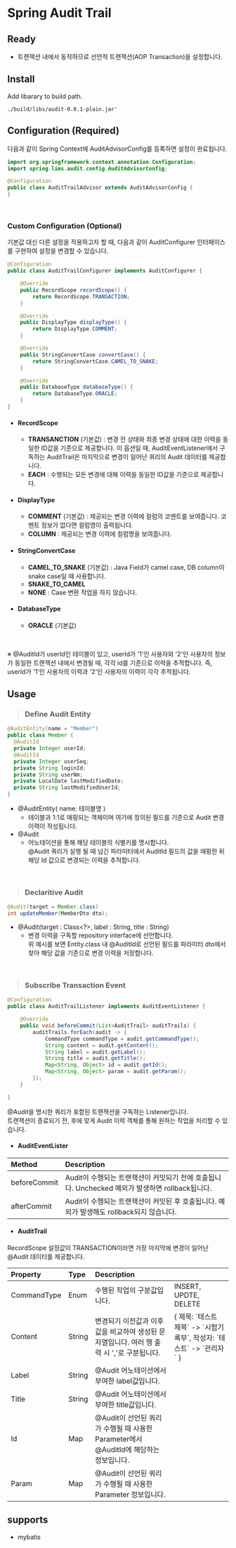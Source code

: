 # Spring Audit Trail

## Ready

- 트랜잭션 내에서 동작하므로 선언적 트랜잭션(AOP Transaction)을 설정합니다.

## Install
Add libarary to build path.
```
./build/libs/audit-0.0.1-plain.jar'
```

## Configuration (Required)
다음과 같이 Spring Context에 AuditAdvisorConfig를 등록하면 설정이 완료됩니다.
```java
import org.springframework.context.annotation.Configuration;
import spring.lims.audit.config.AuditAdvisorConfig;

@Configuration
public class AuditTrailAdvisor extends AuditAdvisorConfig {
}
```

<br/>

### Custom Configuration (Optional)
기본값 대신 다른 설정을 적용하고자 할 때, 다음과 같이 AuditConfigurer 인터페이스를 구현하여 설정을 변경할 수 있습니다.

```java
@Configuration
public class AuditTrailConfigurer implements AuditConfigurer {

    @Override
    public RecordScope recordScope() {
        return RecordScope.TRANSACTION;
    }

    @Override
    public DisplayType displayType() {
        return DisplayType.COMMENT;
    }

    @Override
    public StringConvertCase convertCase() {
        return StringConvertCase.CAMEL_TO_SNAKE;
    }

    @Override
    public DatabaseType databaseType() {
        return DatabaseType.ORACLE;
    }
}
```

- #### RecordScope
  + <b>TRANSANCTION</b> (기본값) : 변경 전 상태와 최종 변경 상태에 대한 이력을 동일한 ID값을 기준으로 제공합니다. 이 옵션일 때, AuditEventListener에서 구독하는 AuditTrail은 마지막으로 변경이 일어난 쿼리의 Audit 데이터를 제공합니다.
  + <b>EACH</b> : 수행되는 모든 변경에 대해 이력을 동일한 ID값을 기준으로 제공합니다.

- #### DisplayType
  + <b>COMMENT</b> (기본값) : 제공되는 변경 이력에 컬럼의 코멘트를 보여줍니다. 코멘트 정보가 없다면 컬럼명이 출력됩니다.
  + <b>COLUMN</b> : 제공되는 변경 이력에 컬럼명을 보여줍니다.

- #### StringConvertCase
  + <b>CAMEL_TO_SNAKE</b> (기본값) : Java Field가 camel case, DB column이 snake case일 때 사용합니다.  
  + <b>SNAKE_TO_CAMEL</b>
  + <b>NONE</b> : Case 변환 작업을 하지 않습니다.
- #### DatabaseType
  + <b>ORACLE</b> (기본값) 

<br/>

※ @AuditId가 userId인 테이블이 있고, userId가 '1'인 사용자와 '2'인 사용자의 정보가 동일한 트랜잭션 내에서 변경될 때, 각각 id를 기준으로 이력을 추적합니다. 즉, userId가 '1'인 사용자의 이력과 '2'인 사용자의 이력이 각각 추적됩니다.

## Usage

> ### Define Audit Entity
```java
@AuditEntity(name = "Member")
public class Member {
  @AuditId
  private Integer userId;
  @AuditId
  private Integer userSeq;
  private String loginId;
  private String userNm;
  private LocalDate lastModifiedDate;
  private String lastModifiedUserId;
}
```
- @AuditEntity( name: 테이블명 )
  + 테이블과 1:1로 매핑되는 객체이며 여기에 정의된 필드를 기준으로 Audit 변경 이력이 작성됩니다.
- @Audit
  + 어노테이션을 통해 해당 테이블의 식별키를 명시합니다. <br/> @Audit 쿼리가 실행 될 때 넘긴 파라미터에서 AuditId 필드의 값을 매핑한 뒤 해당 Id 값으로 변경되는 이력을 추적합니다.

<br/>

> ### Declaritive Audit
```java
@Audit(target = Member.class)
int updateMember(MemberDto dto);
```
- @Audit(target : Class<?>, label : String, title : String) <br/>
  + 변경 이력을 구독할 repository interface에 선언합니다. <br/>
  위 예시를 보면 Entity.class 내 @AuditId로 선언된 필드를 파라미터 dto에서 찾아 해당 값을 기준으로 변경 이력을 저장합니다.

<br/>

> ### Subscribe Transaction Event
```java
@Configuration
public class AuditTrailListener implements AuditEventListener {

    @Override
    public void beforeCommit(List<AuditTrail> auditTrails) {
        auditTrails.forEach(audit -> {
            CommandType commandType = audit.getCommandType();
            String content = audit.getContent();
            String label = audit.getLabel();
            String title = audit.getTitle();
            Map<String, Object> id = audit.getId();
            Map<String, Object> param = audit.getParam();
        });
    }

}
```

@Audit을 명시한 쿼리가 포함된 트랜잭션을 구독하는 Listener입니다. <br/> 
트랜잭션이 종료되기 전, 후에 맞게 Audit 이력 객체를 통해 원하는 작업을 처리할 수 있습니다.

- #### AuditEventLister
| Method       | Description                                                                         |
|:-------------|:------------------------------------------------------------------------------------|
| beforeCommit | Audit이 수행되는 트랜잭션이 커밋되기 전에 호출됩니다. Unchecked 예외가 발생하면 rollback됩니다.
| afterCommit  | Audit이 수행되는 트랜잭션이 커밋된 후 호출됩니다. 예외가 발생해도 rollback되지 않습니다.


- #### AuditTrail

RecordScope 설정값이 TRANSACTION이라면 가장 마지막에 변경이 일어난 @Audit 데이터를 제공합니다.

| Property    | Type  | Description                                                                  |                                                          |
|:------------|:-------|:----------------------------------------------------------------------------|:---------------------------------------------------------|
| CommandType | Enum  | 수행된 작업의 구분값입니다.                                                      | INSERT, UPDTE, DELETE                                    
| Content     | String| 변경되기 이전값과 이후값을 비교하여 생성된 문자열입니다. 여러 행 출력 시 ','로 구분됩니다. | { 제목: \`테스트 제목\` -> \`시험기록부\`, 작성자: \`테스트\` -> \`관리자\` } 
| Label       | String| @Audit 어노테이션에서 부여한 label값입니다.                                       
| Title       | String| @Audit 어노테이션에서 부여한 title값입니다.                                     
| Id          | Map   | @Audit이 선언된 쿼리가 수행될 때 사용한 Parameter에서 @AuditId에 해당하는 정보입니다.       
| Param       | Map   | @Audit이 선언된 쿼리가 수행될 때 사용한 Parameter 정보입니다. 


## supports
- mybatis
